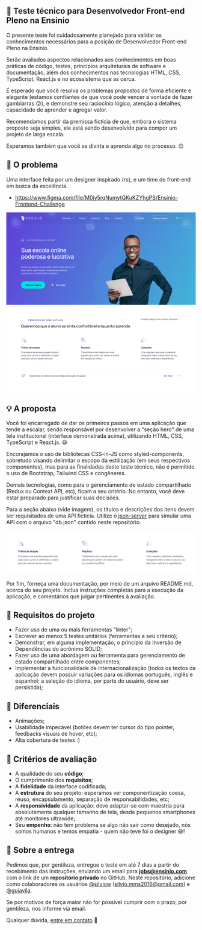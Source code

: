 ## :rocket: Teste técnico para Desenvolvedor Front-end Pleno na Ensinio

O presente teste foi cuidadosamente planejado para validar os conhecimentos necessários para a posição de Desenvolvedor Front-end Pleno na Ensinio.

Serão avaliados aspectos relacionados aos conhecimentos em boas práticas de código, testes, princípios arquiteturais de software e documentação, além dos conhecimentos nas tecnologias HTML, CSS, TypeScript, React.js e no ecossistema que as cerca.

É esperado que você resolva os problemas propostos de forma eficiente e elegante (estamos confiantes de que você pode vencer a vontade de fazer gambiarras :stuck_out_tongue_winking_eye:), e demonstre seu raciocínio lógico, atenção a detalhes, capacidade de aprender e agregar valor.

Recomendamos partir da premissa fictícia de que, embora o sistema proposto seja simples, ele está sendo desenvolvido para compor um projeto de larga escala.

Esperamos também que você se divirta e aprenda algo no processo. :blush:

## :eyes: O problema

Uma interface feita por um designer inspirado (rs), e um time de front-end em busca da excelência.

- https://www.figma.com/file/M0jy5rqNumytQKuKZYhgPS/Ensinio-Frontend-Challenge

![Interface demo](interface-demo.png)


## :bulb: A proposta

Você foi encarregado de dar os primeiros passos em uma aplicação que tende a escalar, sendo responsável por desenvolver a "seção hero" de uma tela institucional (interface demonstrada acima), utilizando HTML, CSS, TypeScript e React.js. :smiley:

Encorajamos o uso de bibliotecas CSS-in-JS como styled-components, sobretudo visando delimitar o escopo da estilização (em seus respectivos componentes), mas para as finalidades deste teste técnico, não é permitido o uso de Bootstrap, Tailwind CSS e congêneres.

Demais tecnologias, como para o gerenciamento de estado compartilhado (Redux ou Context API, etc), ficam a seu critério. No entanto, você deve estar preparado para justificar suas decisões.

Para a seção abaixo (vide imagem), os títulos e descrições dos itens devem ser requisitados de uma API fictícia. Utilize o [json-server](https://github.com/typicode/json-server) para simular uma API com o arquivo "db.json" contido neste repositório.

![Section demo](dynamic-section.png)

Por fim, forneça uma documentação, por meio de um arquivo README.md, acerca do seu projeto. Inclua instruções completas para a execução da aplicação, e comentários que julgar pertinentes à avaliação.

## :dart: Requisitos do projeto

- Fazer uso de uma ou mais ferramentas "linter";
- Escrever ao menos 5 testes unitários (ferramentas a seu critério);
- Demonstrar, em alguma implementação, o princípio da Inversão de Dependências do acrônimo SOLID;
- Fazer uso de uma abordagem ou ferramenta para gerenciamento de estado compartilhado entre componentes;
- Implementar a funcionalidade de internacionalização (todos os textos da aplicação devem possuir variações para os idiomas português, inglês e espanhol; a seleção do idioma, por parte do usuário, deve ser persistida);

## :clap: Diferenciais

- Animações;
- Usabilidade impecável (botões devem ter cursor do tipo pointer, feedbacks visuais de hover, etc);
- Alta cobertura de testes :)

## :page_facing_up: Critérios de avaliação

- A qualidade do seu **código**;
- O cumprimento dos **requisitos**;
- A **fidelidade** da interface codificada;
- A **estrutura** do seu projeto: esperamos ver componentização coesa, reuso, encapsulamento, separação de responsabilidades, etc;
- A **responsividade** da aplicação: deve adaptar-se com maestria para absolutamente qualquer tamanho de tela, desde pequenos smartphones até monitores ultrawide;
- Seu **empenho**: não tem problema se algo não sair como desejado, nós somos humanos e temos empatia - quem não teve foi o designer :satisfied:!

## :email: Sobre a entrega

Pedimos que, por gentileza, entregue o teste em até 7 dias a partir do recebimento das instruções, enviando um email para **jobs@ensinio.com** com o link de um **repositório privado** no GitHub. Neste repositório, adicione como colaboradores os usuários [@silviow](https://github.com/silviow) (silvio.mms2016@gmail.com) e [@guiavila](https://github.com/guiavila).

Se por motivos de força maior não for possível cumprir com o prazo, por gentileza, nos informe via email. 

Qualquer dúvida, [entre em contato](https://www.linkedin.com/in/silviow/) :muscle:
